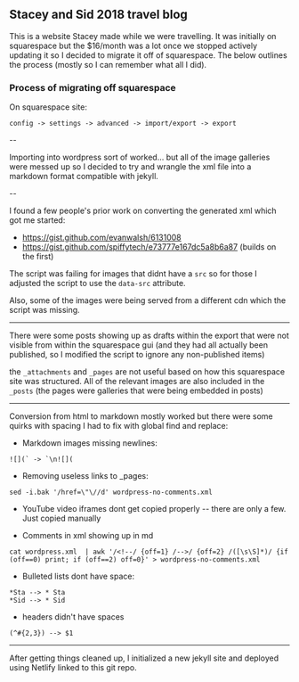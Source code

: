 ## Stacey and Sid 2018 travel blog

This is a website Stacey made while we were travelling. It was initially on squarespace but the $16/month was a lot once we stopped actively updating it so I decided to migrate it off of squarespace. The below outlines the process (mostly so I can remember what all I did).

### Process of migrating off squarespace

On squarespace site:

`config -> settings -> advanced -> import/export -> export`

--

Importing into wordpress sort of worked... but all of the image galleries were messed up so I decided to try and wrangle the xml file into a markdown format compatible with jekyll.

--

I found a few people's prior work on converting the generated xml which got me started:
 - https://gist.github.com/evanwalsh/6131008
 - https://gist.github.com/spiffytech/e73777e167dc5a8b6a87 (builds on the first)

The script was failing for images that didnt have a `src` so for those I adjusted the script to use the `data-src` attribute.

Also, some of the images were being served from a different cdn which the script was missing.

---

There were some posts showing up as drafts within the export that were not visible from within the squarespace gui (and they had all actually been published, so I modified the script to ignore any non-published items)

the `_attachments` and `_pages` are not useful based on how this squarespace site was structured. All of the relevant images are also included in the `_posts` (the pages were galleries that were being embedded in posts)

---

Conversion from html to markdown mostly worked but there were some quirks with spacing I had to fix with global find and replace:

- Markdown images missing newlines: 
```
![](` -> `\n![](
```

- Removing useless links to _pages: 
```
sed -i.bak '/href=\"\//d' wordpress-no-comments.xml
```

- YouTube video iframes dont get copied properly -- there are only a few. Just copied manually

- Comments in xml showing up in md

```
cat wordpress.xml  | awk '/<!--/ {off=1} /-->/ {off=2} /([\s\S]*)/ {if (off==0) print; if (off==2) off=0}' > wordpress-no-comments.xml
```

- Bulleted lists dont have space:

```
*Sta --> * Sta
*Sid --> * Sid
```

- headers didn't have spaces
```
(^#{2,3}) --> $1 
```

---

After getting things cleaned up, I initialized a new jekyll site and deployed using Netlify linked to this git repo.

